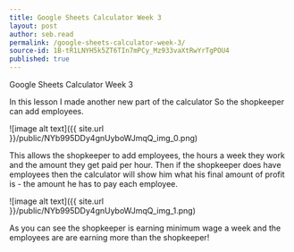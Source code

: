 ```yaml
---
title: Google Sheets Calculator Week 3
layout: post
author: seb.read
permalink: /google-sheets-calculator-week-3/
source-id: 1B-tR1LNYH5k5ZT6TIn7mPCy_Mz933vaXtRwYrTgPOU4
published: true
---
```

Google Sheets Calculator Week 3

In this lesson I made another new part of the calculator So the shopkeeper can add employees.

![image alt text]({{ site.url }}/public/NYb995DDy4gnUyboWJmqQ_img_0.png)

This allows the shopkeeper to add employees, the hours a week they work and the amount they get paid per hour. Then if the shopkeeper does have employees then the calculator will show him what his final amount of profit is - the amount he has to pay each employee.

![image alt text]({{ site.url }}/public/NYb995DDy4gnUyboWJmqQ_img_1.png)

As you can see the shopkeeper is earning minimum wage a week and the employees are are earning more than the shopkeeper!

